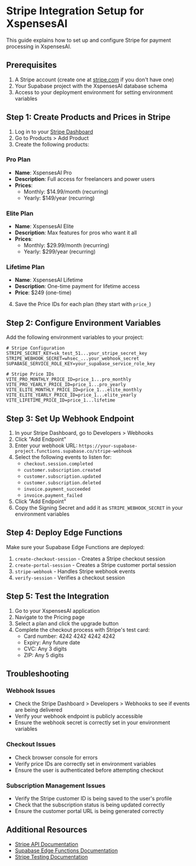 # Stripe Integration Setup for XspensesAI

This guide explains how to set up and configure Stripe for payment processing in XspensesAI.

## Prerequisites

1. A Stripe account (create one at [stripe.com](https://stripe.com) if you don't have one)
2. Your Supabase project with the XspensesAI database schema
3. Access to your deployment environment for setting environment variables

## Step 1: Create Products and Prices in Stripe

1. Log in to your [Stripe Dashboard](https://dashboard.stripe.com/)
2. Go to Products > Add Product
3. Create the following products:

### Pro Plan
- **Name**: XspensesAI Pro
- **Description**: Full access for freelancers and power users
- **Prices**:
  - Monthly: $14.99/month (recurring)
  - Yearly: $149/year (recurring)

### Elite Plan
- **Name**: XspensesAI Elite
- **Description**: Max features for pros who want it all
- **Prices**:
  - Monthly: $29.99/month (recurring)
  - Yearly: $299/year (recurring)

### Lifetime Plan
- **Name**: XspensesAI Lifetime
- **Description**: One-time payment for lifetime access
- **Price**: $249 (one-time)

4. Save the Price IDs for each plan (they start with `price_`)

## Step 2: Configure Environment Variables

Add the following environment variables to your project:

```
# Stripe Configuration
STRIPE_SECRET_KEY=sk_test_51...your_stripe_secret_key
STRIPE_WEBHOOK_SECRET=whsec_...your_webhook_secret
SUPABASE_SERVICE_ROLE_KEY=your_supabase_service_role_key

# Stripe Price IDs
VITE_PRO_MONTHLY_PRICE_ID=price_1...pro_monthly
VITE_PRO_YEARLY_PRICE_ID=price_1...pro_yearly
VITE_ELITE_MONTHLY_PRICE_ID=price_1...elite_monthly
VITE_ELITE_YEARLY_PRICE_ID=price_1...elite_yearly
VITE_LIFETIME_PRICE_ID=price_1...lifetime
```

## Step 3: Set Up Webhook Endpoint

1. In your Stripe Dashboard, go to Developers > Webhooks
2. Click "Add Endpoint"
3. Enter your webhook URL: `https://your-supabase-project.functions.supabase.co/stripe-webhook`
4. Select the following events to listen for:
   - `checkout.session.completed`
   - `customer.subscription.created`
   - `customer.subscription.updated`
   - `customer.subscription.deleted`
   - `invoice.payment_succeeded`
   - `invoice.payment_failed`
5. Click "Add Endpoint"
6. Copy the Signing Secret and add it as `STRIPE_WEBHOOK_SECRET` in your environment variables

## Step 4: Deploy Edge Functions

Make sure your Supabase Edge Functions are deployed:

1. `create-checkout-session` - Creates a Stripe checkout session
2. `create-portal-session` - Creates a Stripe customer portal session
3. `stripe-webhook` - Handles Stripe webhook events
4. `verify-session` - Verifies a checkout session

## Step 5: Test the Integration

1. Go to your XspensesAI application
2. Navigate to the Pricing page
3. Select a plan and click the upgrade button
4. Complete the checkout process with Stripe's test card:
   - Card number: 4242 4242 4242 4242
   - Expiry: Any future date
   - CVC: Any 3 digits
   - ZIP: Any 5 digits

## Troubleshooting

### Webhook Issues
- Check the Stripe Dashboard > Developers > Webhooks to see if events are being delivered
- Verify your webhook endpoint is publicly accessible
- Ensure the webhook secret is correctly set in your environment variables

### Checkout Issues
- Check browser console for errors
- Verify price IDs are correctly set in environment variables
- Ensure the user is authenticated before attempting checkout

### Subscription Management Issues
- Verify the Stripe customer ID is being saved to the user's profile
- Check that the subscription status is being updated correctly
- Ensure the customer portal URL is being generated correctly

## Additional Resources

- [Stripe API Documentation](https://stripe.com/docs/api)
- [Supabase Edge Functions Documentation](https://supabase.com/docs/guides/functions)
- [Stripe Testing Documentation](https://stripe.com/docs/testing)